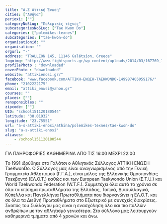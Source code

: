```yaml
---
title: "Α.Σ Αττική Ένωση"
cities: ["Αθήνα"]
perioxi: [""]
categoryNoSLug: "Πολεμικές τέχνες"
subcategoriesNoSLug: ["Tae Kwon Do"]
categories: ["polemikes-texnes"]
subcategories: ["tae-kwon-do"]
organisationid: ""
organisation: ""
orgurl: "-"
address: "TRALLEON 145, 11146 Galátsion, Greece"
logoimg: "http://www.fightsports.gr/wp-content/uploads/2014/03/167769_150009348390315_8158212_n.jpg"
profilePhoto : "downloaded"
coverPhoto : "downloaded"
website: "attikienosi.gr/"
facebook: "www.facebook.com/ΑΤΤΙΚΗ-ΕΝΩΣΗ-TAEKWONDO-149987405059176/"
phone: "2102222175"
email: "attiki_enwsi@yahoo.gr"
courses: ""
places: [""]
rensponsibles: ""
zipcode: [""]
UID: "school151120180544"
latitude: "38.01932"
longitude: "23.75551"
url: "a-s-attiki-enosi/athina/polemikes-texnes/tae-kwon-do"
slug: "a-s-attiki-enosi"
aliases:
    - /school151120180544
---
```



ΓΙΑ ΠΛΗΡΟΦΟΡΙΕΣ ΚΑΘΗΜΕΡΙΝΑ ΑΠΟ ΤΙΣ 16:00 ΜΕΧΡΙ 22:00

Το 1991 ιδρύθηκε στο Γαλάτσι ο Αθλητικός Σύλλογος ΑΤΤΙΚΗ ΕΝΩΣΗ TaeKwonDo. Ο Σύλλογος μας είναι αναγνωρισμένος από την Γενική Γραμματεία Αθλητισμού (Γ.Γ.Α.), είναι μέλος της Ελληνικής Ομοσπονδίας Ταεκβοντό (ΕΛ.Ο.Τ.) καθώς και των European Taekwondo Union (E.T.U.) και World Taekwondo Federation (W.T.F.). Συμμετέχει όλα αυτά τα χρόνια σε όλα τα επίσημα πρωταθλήματα της Ελλάδας, Τοπικά, Διασυλλογικά, Κύπελλα και Πανελλήνια Πρωταθλήματα που διοργανώνει η ΕΛ.Ο.Τ. και σε όλα τα Διεθνή Πρωταθλήματα στο Εξωτερικό με συνεχείς διακρίσεις. Σκοπός του Συλλόγου μας είναι η ενασχόληση όλο και πιο πολλών ανθρώπων με τον αθλητισμό γενικότερα. Στο σύλλογο μας λειτουργούν καθημερινά τμήματα από 4 χρονών και άνω.